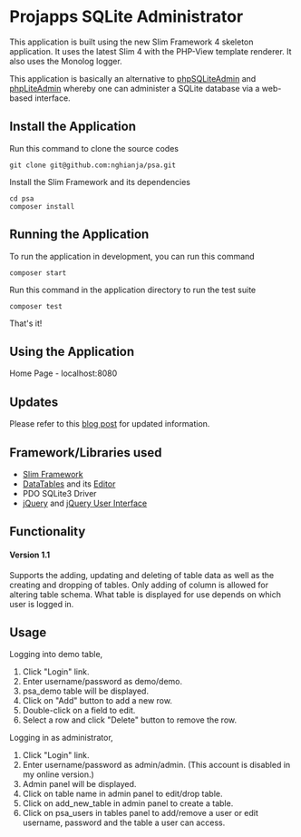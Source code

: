 # Projapps SQLite Administrator

This application is built using the new Slim Framework 4 skeleton application. It uses the latest Slim 4 with the PHP-View template renderer. It also uses the Monolog logger.

This application is basically an alternative to [phpSQLiteAdmin](http://phpsqliteadmin.sourceforge.net/) and [phpLiteAdmin](https://www.phpliteadmin.org/) whereby one can administer a SQLite database via a web-based interface.

## Install the Application

Run this command to clone the source codes

    git clone git@github.com:nghianja/psa.git

Install the Slim Framework and its dependencies

	cd psa
	composer install

## Running the Application

To run the application in development, you can run this command 

	composer start

Run this command in the application directory to run the test suite

	composer test

That's it!

## Using the Application

Home Page - localhost:8080

## Updates

Please refer to this [blog post](http://blog.projapps.com/?p=79) for updated information.

## Framework/Libraries used

* [Slim Framework](https://www.slimframework.com/)
* [DataTables](https://datatables.net/) and its [Editor](https://editor.datatables.net/)
* PDO SQLite3 Driver
* [jQuery](http://jquery.com/) and [jQuery User Interface](http://jqueryui.com/)

## Functionality

#### Version 1.1
Supports the adding, updating and deleting of table data as well as the creating and dropping of tables. Only adding of column is allowed for altering table schema. What table is displayed for use depends on which user is logged in.

## Usage

Logging into demo table,
1. Click "Login" link.
2. Enter username/password as demo/demo.
3. psa_demo table will be displayed.
4. Click on "Add" button to add a new row.
5. Double-click on a field to edit.
6. Select a row and click "Delete" button to remove the row.

Logging in as administrator,
1. Click "Login" link.
2. Enter username/password as admin/admin. (This account is disabled in my online version.)
3. Admin panel will be displayed.
4. Click on table name in admin panel to edit/drop table.
5. Click on add_new_table in admin panel to create a table.
6. Click on psa_users in tables panel to add/remove a user or edit username, password and the table a user can access.
